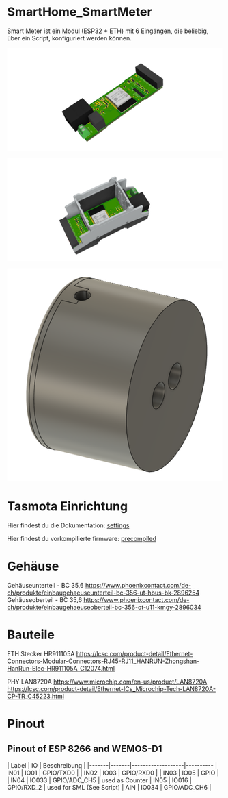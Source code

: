 # SmartHome_SmartMeter
Smart Meter ist ein Modul (ESP32 + ETH) mit 6 Eingängen, die beliebig, über ein Script, konfiguriert werden können.

![ASB](pict/SmartHome_3D_Leiterplatte.png)


![ASB](pict/SmartMeter_3D_Modul_mit_Gehause.png)


![ASB](pict/IR_Sensor.png)

# Tasmota Einrichtung

Hier findest du die Dokumentation: [settings](/document/Tasmota_Einrichtung.md)

Hier findest du vorkompilierte firmware: [precompiled](/firmware_precompiled)

# Gehäuse

Gehäuseunterteil - BC 35,6 https://www.phoenixcontact.com/de-ch/produkte/einbaugehaeuseunterteil-bc-356-ut-hbus-bk-2896254
Gehäuseoberteil - BC 35,6 https://www.phoenixcontact.com/de-ch/produkte/einbaugehaeuseoberteil-bc-356-ot-u11-kmgy-2896034

# Bauteile
ETH Stecker HR911105A
https://lcsc.com/product-detail/Ethernet-Connectors-Modular-Connectors-RJ45-RJ11_HANRUN-Zhongshan-HanRun-Elec-HR911105A_C12074.html

PHY LAN8720A    https://www.microchip.com/en-us/product/LAN8720A
https://lcsc.com/product-detail/Ethernet-ICs_Microchip-Tech-LAN8720A-CP-TR_C45223.html 

# Pinout

## Pinout of ESP 8266 and WEMOS-D1

| Label | IO    | Beschreibung      | 
|-------|-------|-------------------|----------
| IN01  | IO01  | GPIO/TXD0         | 
| IN02  | IO03  | GPIO/RXD0         | 
| IN03  | IO05  | GPIO              | 
| IN04  | IO033 | GPIO/ADC_CH5      | used as Counter
| IN05  | IO016 | GPIO/RXD_2        | used for SML (See Script)
| AIN   | IO034 | GPIO/ADC_CH6      | 

